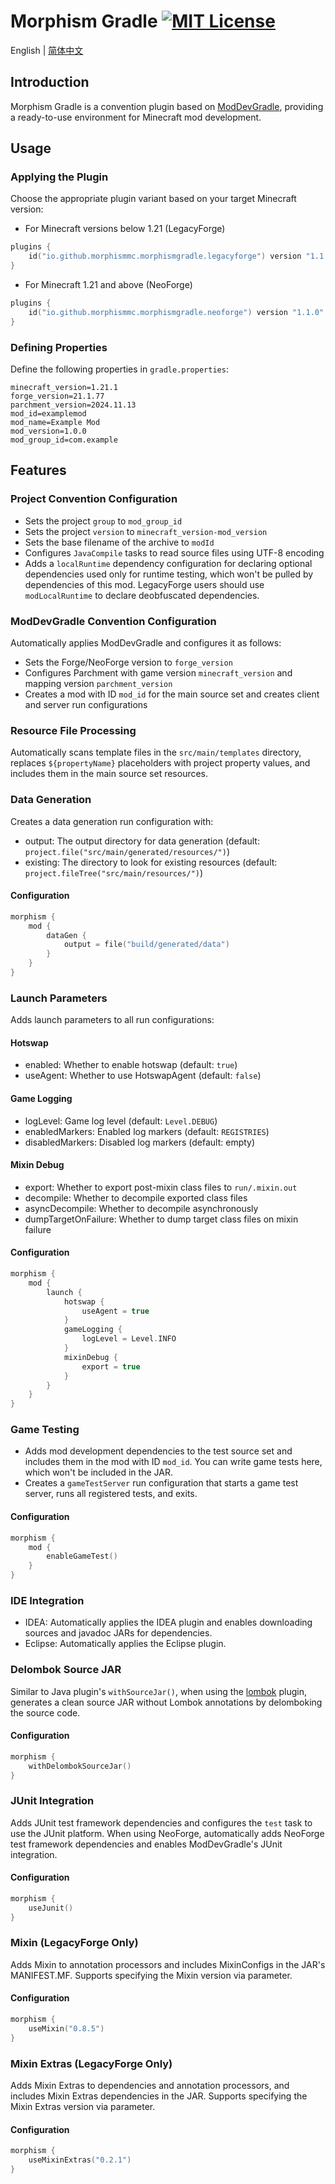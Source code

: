 # Morphism Gradle [![MIT License](https://img.shields.io/badge/license-MIT-green.svg)](LICENSE)

English | [简体中文](README.zh_CN.md)

## Introduction

Morphism Gradle is a convention plugin based on [ModDevGradle], providing a ready-to-use environment for Minecraft mod development.

## Usage

### Applying the Plugin

Choose the appropriate plugin variant based on your target Minecraft version:

- For Minecraft versions below 1.21 (LegacyForge)

```kotlin
plugins {
    id("io.github.morphismmc.morphismgradle.legacyforge") version "1.1.0"
}
```

- For Minecraft 1.21 and above (NeoForge)

```kotlin
plugins {
    id("io.github.morphismmc.morphismgradle.neoforge") version "1.1.0"
}
```

### Defining Properties

Define the following properties in `gradle.properties`:

```properties
minecraft_version=1.21.1
forge_version=21.1.77
parchment_version=2024.11.13
mod_id=examplemod
mod_name=Example Mod
mod_version=1.0.0
mod_group_id=com.example
```

## Features

### Project Convention Configuration

- Sets the project `group` to `mod_group_id`
- Sets the project `version` to `minecraft_version-mod_version`
- Sets the base filename of the archive to `modId`
- Configures `JavaCompile` tasks to read source files using UTF-8 encoding
- Adds a `localRuntime` dependency configuration for declaring optional dependencies used only for runtime testing, which won't be pulled by dependencies of this mod. LegacyForge users should use `modLocalRuntime` to declare deobfuscated dependencies.

### ModDevGradle Convention Configuration

Automatically applies ModDevGradle and configures it as follows:

- Sets the Forge/NeoForge version to `forge_version`
- Configures Parchment with game version `minecraft_version` and mapping version `parchment_version`
- Creates a mod with ID `mod_id` for the main source set and creates client and server run configurations

### Resource File Processing

Automatically scans template files in the `src/main/templates` directory, replaces `${propertyName}` placeholders with project property values, and includes them in the main source set resources.

### Data Generation

Creates a data generation run configuration with:

- output: The output directory for data generation (default: `project.file("src/main/generated/resources/")`)
- existing: The directory to look for existing resources (default: `project.fileTree("src/main/resources/")`)

#### Configuration

```kotlin
morphism {
    mod {
        dataGen {
            output = file("build/generated/data")
        }
    }
}
```

### Launch Parameters

Adds launch parameters to all run configurations:

#### Hotswap

- enabled: Whether to enable hotswap (default: `true`)
- useAgent: Whether to use HotswapAgent (default: `false`)

#### Game Logging

- logLevel: Game log level (default: `Level.DEBUG`)
- enabledMarkers: Enabled log markers (default: `REGISTRIES`)
- disabledMarkers: Disabled log markers (default: empty)

#### Mixin Debug

- export: Whether to export post-mixin class files to `run/.mixin.out`
- decompile: Whether to decompile exported class files
- asyncDecompile: Whether to decompile asynchronously
- dumpTargetOnFailure: Whether to dump target class files on mixin failure

#### Configuration

```kotlin
morphism {
    mod {
        launch {
            hotswap {
                useAgent = true
            }
            gameLogging {
                logLevel = Level.INFO
            }
            mixinDebug {
                export = true
            }
        }
    }
}
```

### Game Testing

- Adds mod development dependencies to the test source set and includes them in the mod with ID `mod_id`. You can write game tests here, which won't be included in the JAR.
- Creates a `gameTestServer` run configuration that starts a game test server, runs all registered tests, and exits.

#### Configuration

```kotlin
morphism {
    mod {
        enableGameTest()
    }
}
```

### IDE Integration

- IDEA: Automatically applies the IDEA plugin and enables downloading sources and javadoc JARs for dependencies.
- Eclipse: Automatically applies the Eclipse plugin.

### Delombok Source JAR

Similar to Java plugin's `withSourceJar()`, when using the [lombok] plugin, generates a clean source JAR without Lombok annotations by delomboking the source code.

#### Configuration

```kotlin
morphism {
    withDelombokSourceJar()
}
```

### JUnit Integration

Adds JUnit test framework dependencies and configures the `test` task to use the JUnit platform. When using NeoForge, automatically adds NeoForge test framework dependencies and enables ModDevGradle's JUnit integration.

#### Configuration

```kotlin
morphism {
    useJunit()
}
```

### Mixin (LegacyForge Only)

Adds Mixin to annotation processors and includes MixinConfigs in the JAR's MANIFEST.MF. Supports specifying the Mixin version via parameter.

#### Configuration

```kotlin
morphism {
    useMixin("0.8.5")
}
```

### Mixin Extras (LegacyForge Only)

Adds Mixin Extras to dependencies and annotation processors, and includes Mixin Extras dependencies in the JAR. Supports specifying the Mixin Extras version via parameter.

#### Configuration

```kotlin
morphism {
    useMixinExtras("0.2.1")
}
```

<!-- Links -->

[gradle]: https://gradle.org/

[neoforge]: https://neoforged.net/

[moddevgradle]: https://github.com/neoforged/ModDevGradle

[lombok]: https://plugins.gradle.org/plugin/io.freefair.lombok